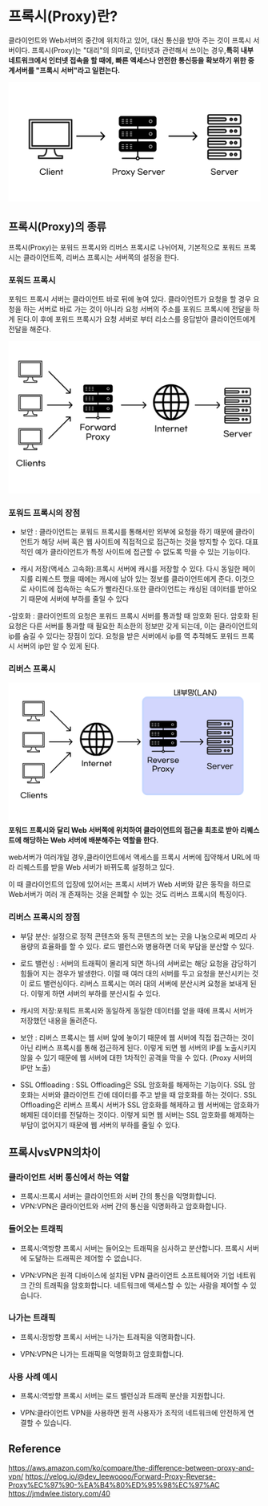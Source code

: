 # 프록시(Proxy)란?

클라이언트와 Web서버의 중간에 위치하고 있어, 대신 통신을 받아 주는 것이 프록시 서버이다.
프록시(Proxy)는 "대리"의 의미로, 인터넷과 관련해서 쓰이는 경우,**특히 내부 네트워크에서 인터넷 접속을 할 때에, 빠른 액세스나 안전한 통신등을 확보하기 위한 중계서버를 "프록시 서버"라고 일컫는다.**

![alt text](image.png)

## 프록시(Proxy)의 종류

프록시(Proxy)는 포워드 프록시와 리버스 프록시로 나뉘어져, 기본적으로 포워드 프록시는 클라이언트쪽, 리버스 프록시는 서버쪽의 설정을 한다.

### 포워드 프록시

포워드 프록시 서버는 클라이언트 바로 뒤에 놓여 있다. 클라이언트가 요청을 할 경우 요청을 하는 서버로 바로 가는 것이 아니라 요청 서버의 주소를 포워드 프록시에 전달을 하게 된다.이 후에 포워드 프록시가 요청 서버로 부터 리소스를 응답받아 클라이언트에게 전달을 해준다.

![alt text](image-1.png)

### 포워드 프록시의 장점

- 보안 : 클라이언트는 포워드 프록시를 통해서만 외부에 요청을 하기 때문에 클라이언트가 해당 서버 혹은 웹 사이트에 직접적으로 접근하는 것을 방지할 수 있다. 대표적인 예가 클라이언트가 특정 사이트에 접근할 수 없도록 막을 수 있는 기능이다.

- 캐시 저장(액세스 고속화):프록시 서버에 캐시를 저장할 수 있다. 다시 동일한 페이지를 리퀘스트 했을 때에는 캐시에 남아 있는 정보를 클라이언트에게 준다. 이것으로 사이트에 접속하는 속도가 빨라진다.또한 클라이언트는 캐싱된 데이터를 받아오기 때문에 서버에 부하를 줄일 수 있다

-암호화 : 클라이언트의 요청은 포워드 프록시 서버를 통과할 때 암호화 된다. 암호화 된 요청은 다른 서버를 통과할 때 필요한 최소한의 정보만 갖게 되는데, 이는 클라이언트의 ip를 숨길 수 있다는 장점이 있다. 요청을 받은 서버에서 ip를 역 추적해도 포워드 프록시 서버의 ip만 알 수 있게 된다.

### 리버스 프록시

![alt text](image-2.png)
**포워드 프록시와 달리 Web 서버쪽에 위치하여 클라이언트의 접근을 최초로 받아 리퀘스트에 해당하는 Web 서버에 배분해주는 역할을 한다.**

web서버가 여러개일 경우,클라이언트에서 액세스를 프록시 서버에 집약해서 URL에 따라 리퀘스트를 받을 Web 서버가 바뀌도록 설정하고 있다.

이 때 클라이언트의 입장에 있어서는 프록시 서버가 Web 서버와 같은 동작을 하므로 Web서버가 여러 개 존재하는 것을 은폐할 수 있는 것도 리버스 프록시의 특징이다.

### 리버스 프록시의 장점

- 부담 분산: 설정으로 정적 콘텐츠와 동적 콘텐츠의 보는 곳을 나눔으로써 메모리 사용량의 효율화를 할 수 있다. 로드 밸런스와 병용하면 더욱 부담을 분산할 수 있다.

- 로드 밸런싱 : 서버의 트래픽이 몰리게 되면 하나의 서버로는 해당 요청을 감당하기 힘들어 지는 경우가 발생한다. 이럴 때 여러 대의 서버를 두고 요청을 분산시키는 것이 로드 밸런싱이다. 리버스 프록시는 여러 대의 서버에 분산시켜 요청을 보내게 된다. 이렇게 하면 서버의 부하를 분산시킬 수 있다.

- 캐시의 저장:포워트 프록시와 동일하게 동일한 데이터를 얻을 때에 프록시 서버가 저장했던 내용을 돌려준다.

- 보안 : 리버스 프록시는 웹 서버 앞에 놓이기 때문에 웹 서버에 직접 접근하는 것이 아닌 리버스 프록시를 통해 접근하게 된다. 이렇게 되면 웹 서버의 IP를 노출시키지 않을 수 있기 때문에 웹 서버에 대한 1차적인 공격을 막을 수 있다. (Proxy 서버의 IP만 노출)

- SSL Offloading : SSL Offloading은 SSL 암호화를 해제하는 기능이다. SSL 암호화는 서버와 클라이언트 간에 데이터를 주고 받을 때 암호화를 하는 것이다. SSL Offloading은 리버스 프록시 서버가 SSL 암호화를 해제하고 웹 서버에는 암호화가 해제된 데이터를 전달하는 것이다. 이렇게 되면 웹 서버는 SSL 암호화를 해제하는 부담이 없어지기 때문에 웹 서버의 부하를 줄일 수 있다.

## 프록시vsVPN의차이

### 클라이언트 서버 통신에서 하는 역할

- 프록시:프록시 서버는 클라이언트와 서버 간의 통신을 익명화합니다.
- VPN:VPN은 클라이언트와 서버 간의 통신을 익명화하고 암호화합니다.

### 들어오는 트래픽

- 프록시:역방향 프록시 서버는 들어오는 트래픽을 심사하고 분산합니다. 프록시 서버에 도달하는 트래픽은 제어할 수 없습니다.

- VPN:VPN은 원격 디바이스에 설치된 VPN 클라이언트 소프트웨어와 기업 네트워크 간의 트래픽을 암호화합니다. 네트워크에 액세스할 수 있는 사람을 제어할 수 있습니다.

### 나가는 트래픽

- 프록시:정방향 프록시 서버는 나가는 트래픽을 익명화합니다.

- VPN:VPN은 나가는 트래픽을 익명화하고 암호화합니다.

### 사용 사례 예시

- 프록시:역방향 프록시 서버는 로드 밸런싱과 트래픽 분산을 지원합니다.

- VPN:클라이언트 VPN을 사용하면 원격 사용자가 조직의 네트워크에 안전하게 연결할 수 있습니다.

## Reference

https://aws.amazon.com/ko/compare/the-difference-between-proxy-and-vpn/
https://velog.io/@dev_leewoooo/Forward-Proxy-Reverse-Proxy%EC%97%90-%EA%B4%80%ED%95%98%EC%97%AC
https://jmdwlee.tistory.com/40
